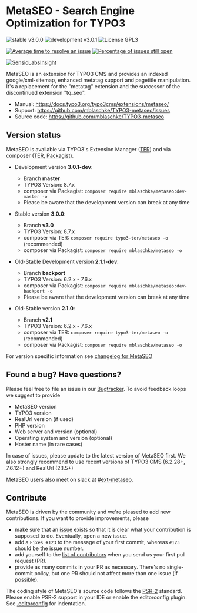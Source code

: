 # MetaSEO - Search Engine Optimization for TYPO3

![stable v3.0.0](https://img.shields.io/badge/stable-v3.0.0-green.svg?style=flat)
![development v3.0.1](https://img.shields.io/badge/development-v3.0.1-red.svg?style=flat)
![License GPL3](https://img.shields.io/badge/license-GPL3-blue.svg?style=flat)


[![Average time to resolve an issue](http://isitmaintained.com/badge/resolution/mblaschke/TYPO3-metaseo.svg)](http://isitmaintained.com/project/mblaschke/TYPO3-metaseo "Average time to resolve an issue")
[![Percentage of issues still open](http://isitmaintained.com/badge/open/mblaschke/TYPO3-metaseo.svg)](http://isitmaintained.com/project/mblaschke/TYPO3-metaseo "Percentage of issues still open")

[![SensioLabsInsight](https://insight.sensiolabs.com/projects/19914ab4-1f0f-4be0-9215-410fba880af2/big.png)](https://insight.sensiolabs.com/projects/19914ab4-1f0f-4be0-9215-410fba880af2)


MetaSEO is an extension for TYPO3 CMS and provides an indexed google/xml-sitemap, enhanced metatag support
and pagetitle manipulation.
It's a replacement for the "metatag" extension and the successor of the discontinued extension "tq_seo".

* Manual:      https://docs.typo3.org/typo3cms/extensions/metaseo/
* Support:     https://github.com/mblaschke/TYPO3-metaseo/issues
* Source code: https://github.com/mblaschke/TYPO3-metaseo

## Version status

MetaSEO is available via TYPO3's Extension Manager ([TER](https://typo3.org/extensions/repository/view/metaseo))
and via composer ([TER](https://typo3.org/extensions/repository/view/metaseo),
[Packagist](https://packagist.org/packages/mblaschke/metaseo)).

* Development version **3.0.1-dev**:

  + Branch **master**
  + TYPO3 Version: 8.7.x
  + composer via Packagist: `composer require mblaschke/metaseo:dev-master -o`
  + Please be aware that the development version can break at any time

* Stable version **3.0.0**:

  + Branch **v3.0**
  + TYPO3 Version: 8.7.x
  + composer via TER: `composer require typo3-ter/metaseo -o` (recommended)
  + composer via Packagist: `composer require mblaschke/metaseo -o`

* Old-Stable Development version **2.1.1-dev**:

  + Branch **backport**
  + TYPO3 Version: 6.2.x - 7.6.x
  + composer via Packagist: `composer require mblaschke/metaseo:dev-backport -o`
  + Please be aware that the development version can break at any time

* Old-Stable version **2.1.0**:

  + Branch **v2.1**
  + TYPO3 Version: 6.2.x - 7.6.x
  + composer via TER: `composer require typo3-ter/metaseo -o` (recommended)
  + composer via Packagist: `composer require mblaschke/metaseo -o`

For version specific information see [changelog for MetaSEO](CHANGELOG.md)

## Found a bug? Have questions?

Please feel free to file an issue in our [Bugtracker](https://github.com/mblaschke/TYPO3-metaseo/issues). To avoid feedback loops we suggest to provide

* MetaSEO version
* TYPO3 version
* RealUrl version (if used)
* PHP version
* Web server and version (optional)
* Operating system and version (optional)
* Hoster name (in rare cases)

In case of issues, please update to the latest version of MetaSEO first. We also strongly recommend to use recent
versions of TYPO3 CMS (6.2.28+, 7.6.12+) and RealUrl (2.1.5+)

MetaSEO users also meet on slack at [#ext-metaseo](https://typo3.slack.com/messages/ext-metaseo/).

## Contribute

MetaSEO is driven by the community and we're pleased to add new contributions.
If you want to provide improvements, please

- make sure that an [issue](https://github.com/mblaschke/TYPO3-metaseo/issues) exists so that it is clear what
  your contribution is supposed to do. Eventually, open a new issue.
- add a `Fixes #123` to the message of your first commit, whereas `#123` should be the issue number.
- add yourself to the [list of contributors](https://github.com/mblaschke/TYPO3-metaseo/blob/develop/Documentation/Introduction/Index.rst)
  when you send us your first pull request (PR).
- provide as many commits in your PR as necessary. There's no single-commit policy, but one PR should not affect more
  than one issue (if possible).

The coding style of MetaSEO's source code follows the
[PSR-2](https://github.com/php-fig/fig-standards/blob/master/accepted/PSR-2-coding-style-guide.md)
standard. Please enable PSR-2 support in your IDE or enable the editorconfig plugin.
See [.editorconfig](.editorconfig) for indentation.

